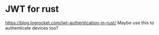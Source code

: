 # JWT for rust
https://blog.logrocket.com/jwt-authentication-in-rust/
Maybe use this to authenticate devices too?